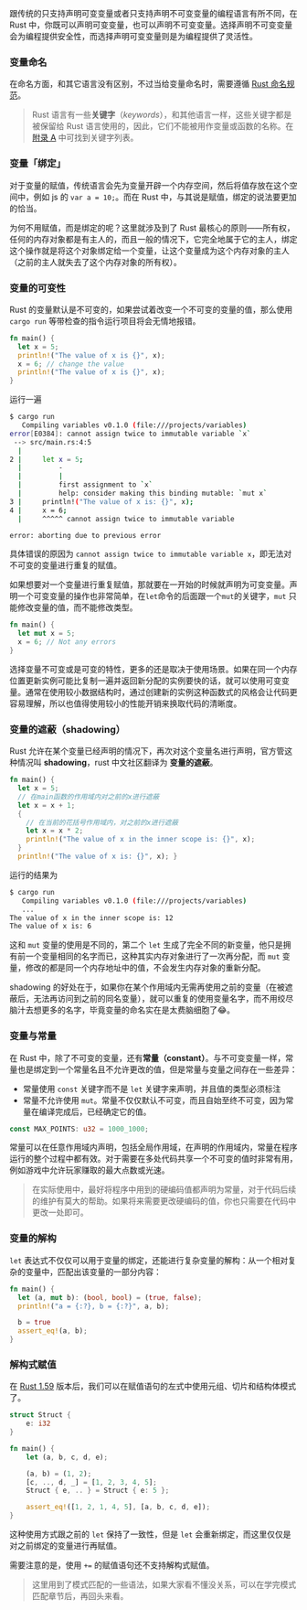 跟传统的只支持声明可变变量或者只支持声明不可变变量的编程语言有所不同，在 Rust 中，你既可以声明可变变量，也可以声明不可变变量。选择声明不可变变量会为编程提供安全性，而选择声明可变变量则是为编程提供了灵活性。

### 变量命名
在命名方面，和其它语言没有区别，不过当给变量命名时，需要遵循 [Rust 命名规范](https://course.rs/practice/naming.html)。

> Rust 语言有一些**关键字**（_keywords_），和其他语言一样，这些关键字都是被保留给 Rust 语言使用的，因此，它们不能被用作变量或函数的名称。在 [附录 A](https://course.rs/appendix/keywords.html) 中可找到关键字列表。

### 变量「绑定」
对于变量的赋值，传统语言会先为变量开辟一个内存空间，然后将值存放在这个空间中，例如 js 的 `var a = 10;`。而在 Rust 中，与其说是赋值，绑定的说法要更加的恰当。

为何不用赋值，而是绑定的呢？这里就涉及到了 Rust 最核心的原则——所有权，任何的内存对象都是有主人的，而且一般的情况下，它完全地属于它的主人，绑定这个操作就是将这个对象绑定给一个变量，让这个变量成为这个内存对象的主人（之前的主人就失去了这个内存对象的所有权）。

### 变量的可变性
Rust 的变量默认是不可变的，如果尝试着改变一个不可变的变量的值，那么使用 `cargo run` 等带检查的指令运行项目将会无情地报错。

```rust
fn main() {
  let x = 5;
  println!("The value of x is {}", x);
  x = 6; // change the value
  println!("The value of x is {}", x);
}
```

运行一遍

```bash
$ cargo run
   Compiling variables v0.1.0 (file:///projects/variables)
error[E0384]: cannot assign twice to immutable variable `x`
 --> src/main.rs:4:5
  |
2 |     let x = 5;
  |         -
  |         |
  |         first assignment to `x`
  |         help: consider making this binding mutable: `mut x`
3 |     println!("The value of x is: {}", x);
4 |     x = 6;
  |     ^^^^^ cannot assign twice to immutable variable

error: aborting due to previous error
```

具体错误的原因为 `cannot assign twice to immutable variable x`，即无法对不可变的变量进行重复的赋值。

如果想要对一个变量进行重复赋值，那就要在一开始的时候就声明为可变变量。声明一个可变变量的操作也非常简单，在`let`命令的后面跟一个`mut`的关键字，`mut` 只能修改变量的值，而不能修改类型。

```rust
fn main() {
  let mut x = 5;
  x = 6; // Not any errors
}
```

选择变量不可变或是可变的特性，更多的还是取决于使用场景。如果在同一个内存位置更新实例可能比复制一遍并返回新分配的实例要快的话，就可以使用可变变量。通常在使用较小数据结构时，通过创建新的实例这种函数式的风格会让代码更容易理解，所以也值得使用较小的性能开销来换取代码的清晰度。

### 变量的遮蔽（shadowing）
Rust 允许在某个变量已经声明的情况下，再次对这个变量名进行声明，官方管这种情况叫 **shadowing**，rust 中文社区翻译为 **变量的遮蔽**。

```rust
fn main() { 
  let x = 5; 
  // 在main函数的作用域内对之前的x进行遮蔽 
  let x = x + 1; 
  { 
    // 在当前的花括号作用域内，对之前的x进行遮蔽 
    let x = x * 2; 
    println!("The value of x in the inner scope is: {}", x); 
  } 
  println!("The value of x is: {}", x); }
```

运行的结果为

```bash
$ cargo run
   Compiling variables v0.1.0 (file:///projects/variables)
   ...
The value of x in the inner scope is: 12
The value of x is: 6
```

这和 `mut` 变量的使用是不同的，第二个 `let` 生成了完全不同的新变量，他只是拥有前一个变量相同的名字而已，这种其实内存对象进行了一次再分配，而 `mut` 变量，修改的都是同一个内存地址中的值，不会发生内存对象的重新分配。

shadowing 的好处在于，如果你在某个作用域内无需再使用之前的变量（在被遮蔽后，无法再访问到之前的同名变量），就可以重复的使用变量名字，而不用绞尽脑汁去想更多的名字，毕竟变量的命名实在是太费脑细胞了😂。

### 变量与常量
在 Rust 中，除了不可变的变量，还有**常量（constant）**。与不可变变量一样，常量也是绑定到一个常量名且不允许更改的值，但是常量与变量之间存在一些差异：
- 常量使用 `const` 关键字而不是 `let` 关键字来声明，并且值的类型必须标注
- 常量不允许使用 `mut`。常量不仅仅默认不可变，而且自始至终不可变，因为常量在编译完成后，已经确定它的值。

```rust
const MAX_POINTS: u32 = 1000_1000;
```

常量可以在任意作用域内声明，包括全局作用域，在声明的作用域内，常量在程序运行的整个过程中都有效。对于需要在多处代码共享一个不可变的值时非常有用，例如游戏中允许玩家赚取的最大点数或光速。

> 在实际使用中，最好将程序中用到的硬编码值都声明为常量，对于代码后续的维护有莫大的帮助。如果将来需要更改硬编码的值，你也只需要在代码中更改一处即可。

### 变量的解构
`let` 表达式不仅仅可以用于变量的绑定，还能进行复杂变量的解构：从一个相对复杂的变量中，匹配出该变量的一部分内容：

```rust
fn main() {
  let (a, mut b): (bool, bool) = (true, false);
  println!("a = {:?}, b = {:?}", a, b);

  b = true
  assert_eq!(a, b);
}
```

### 解构式赋值

在 [Rust 1.59](https://course.rs/appendix/rust-versions/1.59.html) 版本后，我们可以在赋值语句的左式中使用元组、切片和结构体模式了。

```rust
struct Struct {
    e: i32
}

fn main() {
    let (a, b, c, d, e);

    (a, b) = (1, 2);
    [c, .., d, _] = [1, 2, 3, 4, 5];
    Struct { e, .. } = Struct { e: 5 };

    assert_eq!([1, 2, 1, 4, 5], [a, b, c, d, e]);
}
```

这种使用方式跟之前的 `let` 保持了一致性，但是 `let` 会重新绑定，而这里仅仅是对之前绑定的变量进行再赋值。

需要注意的是，使用 `+=` 的赋值语句还不支持解构式赋值。

> 这里用到了模式匹配的一些语法，如果大家看不懂没关系，可以在学完模式匹配章节后，再回头来看。